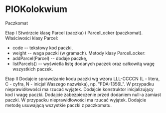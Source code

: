 # PIOKolokwium
Paczkomat

Etap I
Stwórzcie klasę Parcel (paczka) i ParcelLocker (paczkomat).
Właściwości klasy Parcel:
- code -- tekstowy kod paczki,
- weight -- waga paczki (w gramach).
Metody klasy ParcelLocker:
- addParcel(Parcel) -- dodaje paczkę,
- listParcels() -- wyświetla listę dodanych paczek oraz całkowitą wagę wszystkich paczek.

Etap II
Dodajcie sprawdzanie kodu paczki wg wzoru LLL-CCCCN (L - litera, C - cyfra, N - inicjał Waszego nazwiska), np. "FDA-1356L". W przypadku nieprawidłowości ma rzucać wyjątek.
Dodajcie konstruktor inicjalizujący kod i wagę paczki.
Dodajcie zabezpieczenie przed dodaniem null-a zamiast paczki. W przypadku nieprawidłowości ma rzucać wyjątek.
Dodajcie metodę usuwającą wszystkie paczki z paczkomatu.
